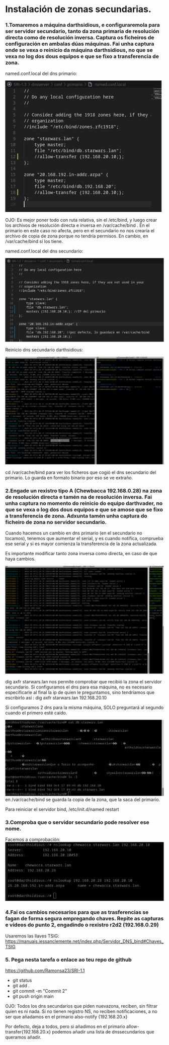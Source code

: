 # Instalación de zonas secundarias.

### 1.Tomaremos a máquina darthsidious, e configuraremola para ser servidor secundario, tanto da zona primaria de resolución directa como de resolución inversa. Captura os ficheiros de configuración en ambalas dúas máquinas. Fai unha captura onde se vexa o reinicio da máquina darthsidious, no que se vexa no log dos dous equipos e que se fixo a transferencia de zona.
named.conf.local del dns primario:

![imagen](imaxes/img2.png)

OJO: Es mejor poner todo con ruta relativa, sin el /etc/bind, y luego crear los archivos de resolución directa e inversa en /var/cache/bind . En el primario en este caso no afecta, pero en el secundario no nos crearía el archivo de copia de zona porque no tendría permisos. En cambio, en /var/cache/bind sí los tiene.

named.conf.local del dns secundario:

![imagen](imaxes/img3.png)

Reinicio dns secundario darthsidious:

![imagen](imaxes/img1.png)

cd /var/cache/bind para ver los ficheros que cogió el dns secundario del primario. Lo guarda en formato binario por eso se ve extraño.



### 2.Engade un rexistro tipo A (Chewbacca 192.168.0.28) na zona de resolución directa e tamén na de resolución inversa.  Fai unha captura no momento do reinicio do equipo darthvader, no que se vexa o log dos dous equipos e que se amose que se fixo a transferencia de zona. Adxunta tamén unha captura do ficheiro de zona no servidor secundario.

Cuando hacemos un cambio en dns primario (en el secundario no tocamos), tenemos que aumentar el serial, y es cuando notifica, comprueba ese serial y si es mayor comienza la transferencia de la zona actualizada.

Es importante modificar tanto zona inversa como directa, en caso de que haya cambios.

![imagen](imaxes/img4.png)

dig axfr starwars.lan  nos permite comprobar que recibió la zona el servidor secundario. Si configuramos el dns para esa máquina, no es necesario especificarle al final la ip de quien le preguntamos, sino tendríamos que escribirlo así : dig axfr starwars.lan 192.168.20.10

Si configuramos 2 dns para la misma máquina, SOLO preguntará al segundo cuando el primero esté caído.

![imagen](imaxes/img5.png)
en /var/cache/bind se guarda la copia de la zona, que la saca del primario.

Para reiniciar el servidor bind, /etc/init.d/named restart
### 3.Comproba que o servidor secundario pode resolver ese nome.

Facemos a comprobación:
![imagen](imaxes/img6.png)

### 4.Fai os cambios necesarios para que as trasferencias se fagan de forma segura empregando chaves.  Repite as capturas e vídeos do punto 2, engadindo o rexistro r2d2 (192.168.0.29)

Usaremos las llaves TSIG: https://manuais.iessanclemente.net/index.php/Servidor_DNS_bind#Chaves_TSIG



### 5. Pega nesta tarefa o enlace ao teu repo de github

https://github.com/Ramonsa23/SRI-1.1

- git status
- git add .
- git commit -m "Commit 2"
- git push origin main



OJO: Todos los dns secundarios que piden nuevazona, reciben, sin filtrar quien es ni nada. Si no tienen registro NS, no reciben notificaciones,
a no ser que añadamos en el primario also-notify {192.168.20.x}

Por defecto, deja a todos, pero si añadimos en el primario allow-transfer{192.168.20.x} podemos añadir una lista de dnssecundarios que queramos añadir.

